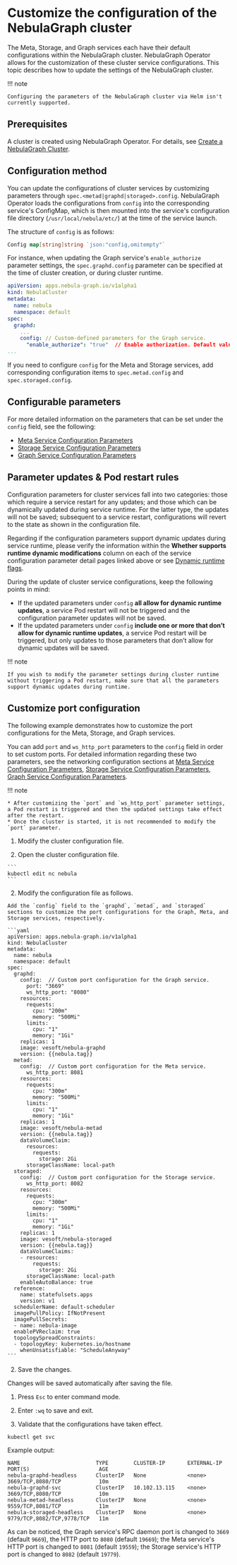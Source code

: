 # Customize the configuration of the NebulaGraph cluster

The Meta, Storage, and Graph services each have their default configurations within the NebulaGraph cluster. NebulaGraph Operator allows for the customization of these cluster service configurations. This topic describes how to update the settings of the NebulaGraph cluster.

!!! note

    Configuring the parameters of the NebulaGraph cluster via Helm isn't currently supported.

## Prerequisites

A cluster is created using NebulaGraph Operator. For details, see [Create a NebulaGraph Cluster](4.1.installation/4.1.1.cluster-install.md).

## Configuration method

You can update the configurations of cluster services by customizing parameters through `spec.<metad|graphd|storaged>.config`. NebulaGraph Operator loads the configurations from `config` into the corresponding service's ConfigMap, which is then mounted into the service's configuration file directory (`/usr/local/nebula/etc/`) at the time of the service launch.

The structure of `config` is as follows:

```go
Config map[string]string `json:"config,omitempty"`
```

For instance, when updating the Graph service's `enable_authorize` parameter settings, the `spec.graphd.config` parameter can be specified at the time of cluster creation, or during cluster runtime.

```yaml
apiVersion: apps.nebula-graph.io/v1alpha1
kind: NebulaCluster
metadata:
  name: nebula
  namespace: default
spec:
  graphd:
    ...
    config: // Custom-defined parameters for the Graph service.
      "enable_authorize": "true"  // Enable authorization. Default value is false.
...
```

If you need to configure `config` for the Meta and Storage services, add corresponding configuration items to `spec.metad.config` and `spec.storaged.config`.

## Configurable parameters

For more detailed information on the parameters that can be set under the `config` field, see the following:

- [Meta Service Configuration Parameters](../../5.configurations-and-logs/1.configurations/2.meta-config.md)
- [Storage Service Configuration Parameters](../../5.configurations-and-logs/1.configurations/4.storage-config.md)
- [Graph Service Configuration Parameters](../../5.configurations-and-logs/1.configurations/3.graph-config.md)

## Parameter updates & Pod restart rules

Configuration parameters for cluster services fall into two categories: those which require a service restart for any updates; and those which can be dynamically updated during service runtime. For the latter type, the updates will not be saved; subsequent to a service restart, configurations will revert to the state as shown in the configuration file.

Regarding if the configuration parameters support dynamic updates during service runtime, please verify the information within the **Whether supports runtime dynamic modifications** column on each of the service configuration parameter detail pages linked above or see [Dynamic runtime flags](https://github.com/vesoft-inc/nebula-operator/blob/{{operator.tag}}/doc/user/custom_config.md#dynamic-runtime-flags).

During the update of cluster service configurations, keep the following points in mind:

- If the updated parameters under `config` **all allow for dynamic runtime updates**, a service Pod restart will not be triggered and the configuration parameter updates will not be saved.
- If the updated parameters under `config` **include one or more that don’t allow for dynamic runtime updates**, a service Pod restart will be triggered, but only updates to those parameters that don’t allow for dynamic updates will be saved.

!!! note

    If you wish to modify the parameter settings during cluster runtime without triggering a Pod restart, make sure that all the parameters support dynamic updates during runtime.

## Customize port configuration

The following example demonstrates how to customize the port configurations for the Meta, Storage, and Graph services.

You can add `port` and `ws_http_port` parameters to the `config` field in order to set custom ports. For detailed information regarding these two parameters, see the networking configuration sections at [Meta Service Configuration Parameters](../../5.configurations-and-logs/1.configurations/2.meta-config.md), [Storage Service Configuration Parameters](../../5.configurations-and-logs/1.configurations/4.storage-config.md), [Graph Service Configuration Parameters](../../5.configurations-and-logs/1.configurations/3.graph-config.md).

!!! note

    * After customizing the `port` and `ws_http_port` parameter settings, a Pod restart is triggered and then the updated settings take effect after the restart.
    * Once the cluster is started, it is not recommended to modify the `port` parameter.

1. Modify the cluster configuration file.

  1. Open the cluster configuration file.

    ```
    kubectl edit nc nebula
    ```

  2. Modify the configuration file as follows. 
   
    Add the `config` field to the `graphd`, `metad`, and `storaged` sections to customize the port configurations for the Graph, Meta, and Storage services, respectively.
  
    ```yaml
    apiVersion: apps.nebula-graph.io/v1alpha1
    kind: NebulaCluster
    metadata:
      name: nebula
      namespace: default
    spec:
      graphd:
        config:  // Custom port configuration for the Graph service.
          port: "3669"
          ws_http_port: "8080"
        resources:
          requests:
            cpu: "200m"
            memory: "500Mi"
          limits:
            cpu: "1"
            memory: "1Gi"
        replicas: 1
        image: vesoft/nebula-graphd
        version: {{nebula.tag}}
      metad: 
        config:  // Custom port configuration for the Meta service.
          ws_http_port: 8081
        resources:
          requests:
            cpu: "300m"
            memory: "500Mi"
          limits:
            cpu: "1"
            memory: "1Gi"
        replicas: 1
        image: vesoft/nebula-metad
        version: {{nebula.tag}}
        dataVolumeClaim:
          resources:
            requests:
              storage: 2Gi
          storageClassName: local-path
      storaged:  
        config:  // Custom port configuration for the Storage service.
          ws_http_port: 8082
        resources:
          requests:
            cpu: "300m"
            memory: "500Mi"
          limits:
            cpu: "1"
            memory: "1Gi"
        replicas: 1
        image: vesoft/nebula-storaged
        version: {{nebula.tag}}
        dataVolumeClaims:
        - resources:
            requests:
              storage: 2Gi
          storageClassName: local-path
        enableAutoBalance: true
      reference:
        name: statefulsets.apps
        version: v1
      schedulerName: default-scheduler
      imagePullPolicy: IfNotPresent
      imagePullSecrets:
      - name: nebula-image
      enablePVReclaim: true
      topologySpreadConstraints:
      - topologyKey: kubernetes.io/hostname
        whenUnsatisfiable: "ScheduleAnyway"
    ```

2. Save the changes.

  Changes will be saved automatically after saving the file.

  1. Press `Esc` to enter command mode.
  2. Enter `:wq` to save and exit.

3. Validate that the configurations have taken effect.

  ```bash
  kubectl get svc
  ```

  Example output:
  
  ```
  NAME                        TYPE        CLUSTER-IP       EXTERNAL-IP   PORT(S)                      AGE
  nebula-graphd-headless      ClusterIP   None             <none>        3669/TCP,8080/TCP            10m
  nebula-graphd-svc           ClusterIP   10.102.13.115    <none>        3669/TCP,8080/TCP            10m
  nebula-metad-headless       ClusterIP   None             <none>        9559/TCP,8081/TCP            11m
  nebula-storaged-headless    ClusterIP   None             <none>        9779/TCP,8082/TCP,9778/TCP   11m
  ```

  As can be noticed, the Graph service's RPC daemon port is changed to `3669` (default `9669`), the HTTP port to `8080` (default `19669`); the Meta service's HTTP port is changed to `8081` (default `19559`); the Storage service's HTTP port is changed to `8082` (default `19779`).
